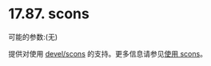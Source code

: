 # 17.87. scons

可能的参数:(无)

提供对使用 [devel/scons](https://cgit.freebsd.org/ports/tree/devel/scons/pkg-descr) 的支持。更多信息请参见[使用 scons](https://docs.freebsd.org/en/books/porters-handbook/special/index.html#using-scons)。

